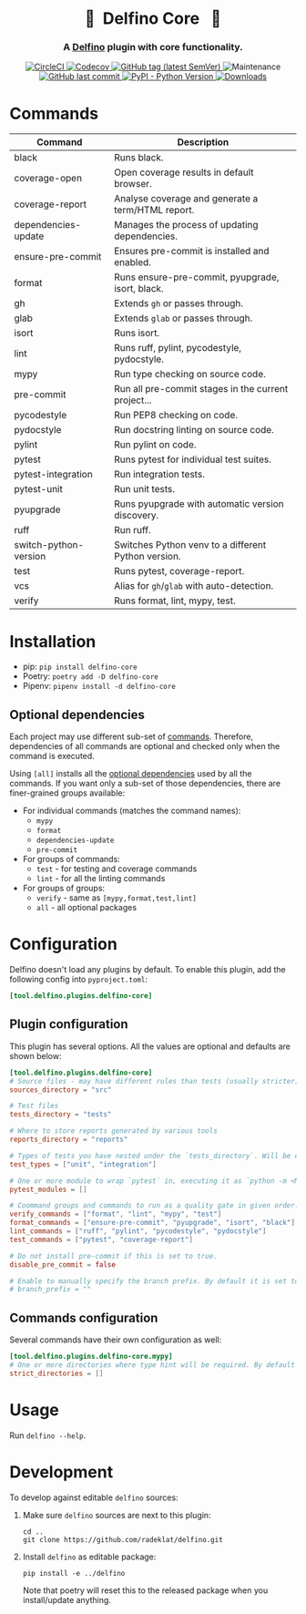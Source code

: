 <h1 align="center" style="border-bottom: none;"> 🔌&nbsp;&nbsp;Delfino Core&nbsp;&nbsp; 🔌</h1>
<h3 align="center">A <a href="https://github.com/radeklat/delfino">Delfino</a> plugin with core functionality.</h3>

<p align="center">
    <a href="https://app.circleci.com/pipelines/github/radeklat/delfino-core?branch=main">
        <img alt="CircleCI" src="https://img.shields.io/circleci/build/github/radeklat/delfino-core">
    </a>
    <a href="https://app.codecov.io/gh/radeklat/delfino-core/">
        <img alt="Codecov" src="https://img.shields.io/codecov/c/github/radeklat/delfino-core">
    </a>
    <a href="https://github.com/radeklat/delfino-core/tags">
        <img alt="GitHub tag (latest SemVer)" src="https://img.shields.io/github/tag/radeklat/delfino-core">
    </a>
    <img alt="Maintenance" src="https://img.shields.io/maintenance/yes/2024">
    <a href="https://github.com/radeklat/delfino-core/commits/main">
        <img alt="GitHub last commit" src="https://img.shields.io/github/last-commit/radeklat/delfino-core">
    </a>
    <a href="https://www.python.org/doc/versions/">
        <img alt="PyPI - Python Version" src="https://img.shields.io/pypi/pyversions/delfino-core">
    </a>
    <a href="https://pypistats.org/packages/delfino-core">
        <img alt="Downloads" src="https://img.shields.io/pypi/dm/delfino-core">
    </a>
</p>

# Commands
  
| Command               | Description                                                            |
|-----------------------|------------------------------------------------------------------------|
| black                 | Runs black.                                                            |
| coverage-open         | Open coverage results in default browser.                              |
| coverage-report       | Analyse coverage and generate a term/HTML report.                      |
| dependencies-update   | Manages the process of updating dependencies.                          |
| ensure-pre-commit     | Ensures pre-commit is installed and enabled.                           |
| format                | Runs ensure-pre-commit, pyupgrade, isort, black.                       |
| gh                    | Extends `gh` or passes through.                                        |
| glab                  | Extends `glab` or passes through.                                      |
| isort                 | Runs isort.                                                            |
| lint                  | Runs ruff, pylint, pycodestyle, pydocstyle.                            |
| mypy                  | Run type checking on source code.                                      |
| pre-commit            | Run all pre-commit stages in the current project...                    |
| pycodestyle           | Run PEP8 checking on code.                                             |
| pydocstyle            | Run docstring linting on source code.                                  |
| pylint                | Run pylint on code.                                                    |
| pytest                | Runs pytest for individual test suites.                                |
| pytest-integration    | Run integration tests.                                                 |
| pytest-unit           | Run unit tests.                                                        |
| pyupgrade             | Runs pyupgrade with automatic version discovery.                       |
| ruff                  | Run ruff.                                                              |
| switch-python-version | Switches Python venv to a different Python version.                    |
| test                  | Runs pytest, coverage-report.                                          |
| vcs                   | Alias for `gh`/`glab` with auto-detection.                             |
| verify                | Runs format, lint, mypy, test.                                         |

# Installation

- pip: `pip install delfino-core`
- Poetry: `poetry add -D delfino-core`
- Pipenv: `pipenv install -d delfino-core`

## Optional dependencies

Each project may use different sub-set of [commands](#commands). Therefore, dependencies of all commands are optional and checked only when the command is executed.

Using `[all]` installs all the [optional dependencies](https://setuptools.pypa.io/en/latest/userguide/dependency_management.html#optional-dependencies) used by all the commands. If you want only a sub-set of those dependencies, there are finer-grained groups available:

- For individual commands (matches the command names):
  - `mypy`
  - `format`
  - `dependencies-update`
  - `pre-commit`
- For groups of commands:
  - `test` - for testing and coverage commands
  - `lint` - for all the linting commands
- For groups of groups:
  - `verify` - same as `[mypy,format,test,lint]`
  - `all` - all optional packages

# Configuration

Delfino doesn't load any plugins by default. To enable this plugin, add the following config into `pyproject.toml`:

```toml
[tool.delfino.plugins.delfino-core]

```

## Plugin configuration

This plugin has several options. All the values are optional and defaults are shown below: 

```toml
[tool.delfino.plugins.delfino-core]
# Source files - may have different rules than tests (usually stricter)
sources_directory = "src"

# Test files
tests_directory = "tests"

# Where to store reports generated by various tools
reports_directory = "reports"

# Types of tests you have nested under the `tests_directory`. Will be executed in given order.
test_types = ["unit", "integration"]

# One or more module to wrap `pytest` in, executing it as `python -m <MODULE> pytest ...`
pytest_modules = []

# Coommand groups and commands to run as a quality gate in given order.
verify_commands = ["format", "lint", "mypy", "test"]
format_commands = ["ensure-pre-commit", "pyupgrade", "isort", "black"]
lint_commands = ["ruff", "pylint", "pycodestyle", "pydocstyle"]
test_commands = ["pytest", "coverage-report"]

# Do not install pre-commit if this is set to true.
disable_pre_commit = false

# Enable to manually specify the branch prefix. By default it is set to git username.
# branch_prefix = ""
```

## Commands configuration

Several commands have their own configuration as well:

```toml
[tool.delfino.plugins.delfino-core.mypy]
# One or more directories where type hint will be required. By default they are optional.
strict_directories = []  
```

# Usage

Run `delfino --help`.

# Development

To develop against editable `delfino` sources:

1. Make sure `delfino` sources are next to this plugin:
    ```shell
    cd ..
    git clone https://github.com/radeklat/delfino.git
    ```
2. Install `delfino` as editable package:
    ```shell
    pip install -e ../delfino
    ```
   Note that poetry will reset this to the released package when you install/update anything.
